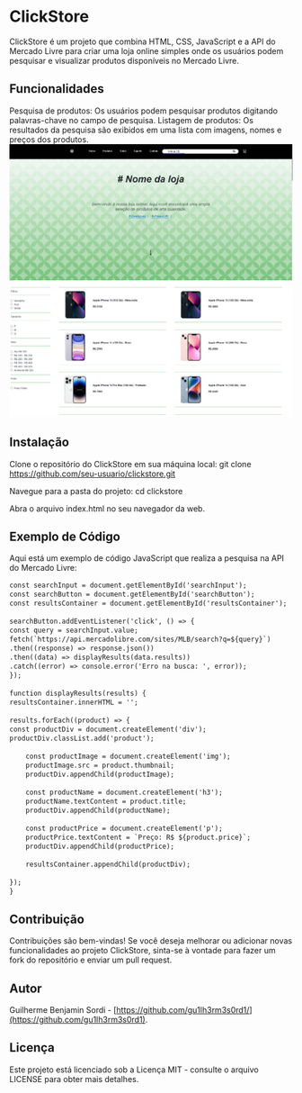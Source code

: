 ﻿# ClickStore

ClickStore é um projeto que combina HTML, CSS, JavaScript e a API do Mercado Livre para criar uma loja online simples onde os usuários podem pesquisar e visualizar produtos disponíveis no Mercado Livre.

## Funcionalidades

Pesquisa de produtos: Os usuários podem pesquisar produtos digitando palavras-chave no campo de pesquisa.
    Listagem de produtos: 
        Os resultados da pesquisa são exibidos em uma lista com imagens, nomes e preços dos produtos.
![Texto Alternativo da Imagem](/img/print1.PNG)
![Texto Alternativo da Imagem](/img/print2.PNG)

## Instalação

Clone o repositório do ClickStore em sua máquina local:
git clone https://github.com/seu-usuario/clickstore.git

Navegue para a pasta do projeto:
cd clickstore

Abra o arquivo index.html no seu navegador da web.

## Exemplo de Código
Aqui está um exemplo de código JavaScript que realiza a pesquisa na API do Mercado Livre:

    const searchInput = document.getElementById('searchInput');
    const searchButton = document.getElementById('searchButton');
    const resultsContainer = document.getElementById('resultsContainer');

    searchButton.addEventListener('click', () => {
    const query = searchInput.value;
    fetch(`https://api.mercadolibre.com/sites/MLB/search?q=${query}`)
    .then((response) => response.json())
    .then((data) => displayResults(data.results))
    .catch((error) => console.error('Erro na busca: ', error));
    });

    function displayResults(results) {
    resultsContainer.innerHTML = '';

    results.forEach((product) => {
    const productDiv = document.createElement('div');
    productDiv.classList.add('product');

        const productImage = document.createElement('img');
        productImage.src = product.thumbnail;
        productDiv.appendChild(productImage);

        const productName = document.createElement('h3');
        productName.textContent = product.title;
        productDiv.appendChild(productName);

        const productPrice = document.createElement('p');
        productPrice.textContent = `Preço: R$ ${product.price}`;
        productDiv.appendChild(productPrice);

        resultsContainer.appendChild(productDiv);

    });
    }

## Contribuição

Contribuições são bem-vindas! Se você deseja melhorar ou adicionar novas funcionalidades ao projeto ClickStore, sinta-se à vontade para fazer um fork do repositório e enviar um pull request.

## Autor

Guilherme Benjamin Sordi - [https://github.com/gu1lh3rm3s0rd1/](https://github.com/gu1lh3rm3s0rd1).

## Licença

Este projeto está licenciado sob a Licença MIT - consulte o arquivo LICENSE para obter mais detalhes.
